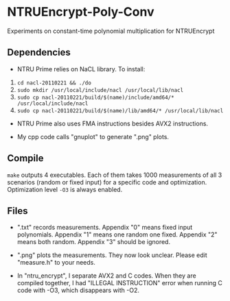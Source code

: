 # NTRUEncrypt-Poly-Conv
Experiments on constant-time polynomial multiplication for NTRUEncrypt

## Dependencies
- NTRU Prime relies on NaCL library. To install:
1. `cd nacl-20110221 && ./do`
1. `sudo mkdir /usr/local/include/nacl /usr/local/lib/nacl`
1. `sudo cp nacl-20110221/build/$(name)/include/amd64/* /usr/local/include/nacl`
1. `sudo cp nacl-20110221/build/$(name)/lib/amd64/* /usr/local/lib/nacl`

- NTRU Prime also uses FMA instructions besides AVX2 instructions.

- My cpp code calls "gnuplot" to generate ".png" plots.

## Compile
`make` outputs 4 executables. Each of them takes 1000 measurements of all 3 scenarios (random or fixed input) for a specific code and optimization. Optimization level `-O3` is always enabled.

## Files

- ".txt" records measurements. Appendix "0" means fixed input polynomials. Appendix "1" means one random one fixed. Appendix "2" means both random. Appendix "3" should be ignored.

- ".png" plots the measurements. They now look unclear. Please edit "measure.h" to your needs.

- In "ntru_encrypt", I separate AVX2 and C codes. When they are compiled together, I had "ILLEGAL INSTRUCTION" error when running C code with -O3, which disappears with -O2.
